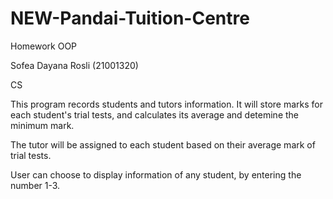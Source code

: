 # NEW-Pandai-Tuition-Centre


Homework OOP

Sofea Dayana Rosli (21001320)

CS


This program records students and tutors information. It will store marks for each student's trial tests, and calculates its average and detemine the minimum mark.

The tutor will be assigned to each student based on their average mark of trial tests.

User can choose to display information of any student, by entering the number 1-3.
